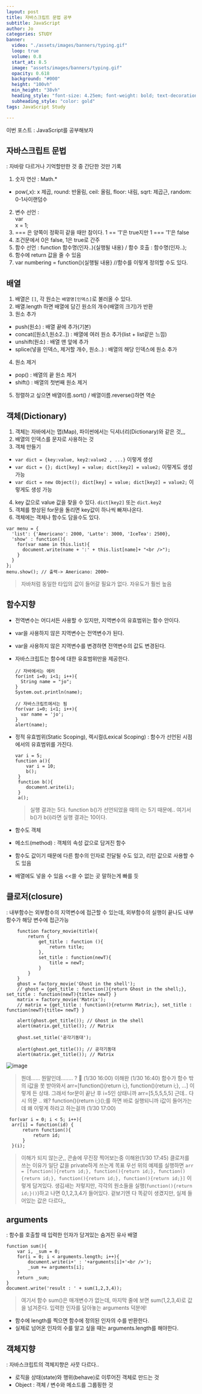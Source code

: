 ```yaml
---
layout: post
title: 자바스크립트 문법 공부
subtitle: JavaScript
author: Jo
categories: STUDY
banner:
  video: "./assets/images/banners/typing.gif"
  loop: true
  volume: 0.8
  start_at: 8.5
  image: "assets/images/banners/typing.gif"
  opacity: 0.618
  background: "#000"
  height: "100vh"
  min_height: "38vh"
  heading_style: "font-size: 4.25em; font-weight: bold; text-decoration: underline"
  subheading_style: "color: gold"
tags: JavaScript Study

---
```



이번 포스트 : JavaScript를 공부해보자


## 자바스크립트 문법
: 자바랑 다르거나 기억할만한 것 중 간단한 것만 기록
1. 숫자 연산 : Math.*
  - pow(,x): x 제곱, round: 반올림, ceil: 올림, floor: 내림, sqrt: 제곱근, random: 0-1사이랜덤수
2. 변수 선언 : <br>var</br> x = 1;
3. === 은 양쪽이 정확히 같을 때만 참이다. 1 == '1'은 true지만 1 === '1'은 false
4. 조건문에서 0은 false, 1은 true로 간주
5. 함수 선언 : function 함수명(인자..){실행될 내용} / 함수 호출 : 함수명(인자..);
6. 함수에 return 값을 줄 수 있음
7. var numbering = function(){실행될 내용}  //함수를 이렇게 정의할 수도 있다.


## 배열
1. 배열은 ``[]``, 각 원소는 ``배열명[인덱스]``로 불러올 수 있다.
2. 배열.length 하면 배열에 담긴 원소의 개수(배열의 크기)가 반환
3. 원소 추가
  - push(원소) : 배열 끝에 추가(기본)
  - concat([원소1,원소2..]) : 배열에 여러 원소 추가(list + list같은 느낌)
  - unshift(원소) : 배열 맨 앞에 추가
  - splice(넣을 인덱스, 제거할 개수, 원소..) : 배열의 해당 인덱스에 원소 추가
4. 원소 제거
  - pop() : 배열의 끝 원소 제거
  - shift() : 배열의 첫번째 원소 제거 
5. 정렬하고 싶으면 배열이름.sort() / 배열이름.reverse()하면 역순


## 객체(Dictionary)
1. 객체는 자바에서는 맵(Map), 파이썬에서는 딕셔너리(Dictionary)와 같은 것,,,
2. 배열의 인덱스를 문자로 사용하는 것
3. 객체 만들기
  - ``var dict = {key:value, key2:value2 , ...}`` 이렇게 생성
  - ``var dict = {}; dict[key] = value; dict[key2] = value2;`` 이렇게도 생성 가능
  - ``var dict = new Object(); dict[key] = value; dict[key2] = value2;`` 이렇게도 생성 가능
4. key 값으로 value 값을 찾을 수 있다. ``dict[key2]`` 또는 ``dict.key2``
5. 객체를 향상된 for문을 돌리면 key값이 하나씩 빠져나온다. 
6. 객체에는 객체나 함수도 담을수도 있다.
  ```
  var menu = {
    'list': {'Americano': 2000, 'Latte': 3000, 'IceTea': 2500},
    'show' : function(){
      for(var name in this.list){
        document.write(name + ':' + this.list[name]+ "<br />");
      }  
    }
  };
  menu.show(); // 출력-> Americano: 2000~
  ```
  > 자바처럼 동일한 타입의 값이 들어갈 필요가 없다.
  > 자유도가 훨씬 높음
    

## 함수지향
- 전역변수는 어디서든 사용할 수 있지만, 지역변수의 유효범위는 함수 안이다.
- var을 사용하지 않은 지역변수는 전역변수가 된다.
- var을 사용하지 않은 지역변수를 변경하면 전역변수의 값도 변경된다.
- 자바스크립트는 함수에 대한 유효범위만을 제공한다.
  ```
  // 자바에서는 에러
  for(int i=0; i<1; i++){
    String name = "jo";
  }
  System.out.println(name);

  // 자바스크립트에서는 됨
  for(var i=0; i<1; i++){
    var name = 'jo';
  }
  alert(name);
  ```
- 정적 유효범위(Static Scoping), 렉시컬(Lexical Scoping)
  : 함수가 선언된 시점에서의 유효범위를 가진다.
  ```
  var i = 5;
  function a(){
      var i = 10;
      b();
   }    
   function b(){
      document.write(i);
   }    
   a();
  ```
  > 실행 결과는 5다. function b()가 선언되었을 때의 i는 5기 때문에..
  > 여기서 b()가 b(i)라면 실행 결과는 10이다.

- 함수도 객체
- 메소드(method) : 객체의 속성 값으로 담겨진 함수
- 함수도 값이기 때문에 다른 함수의 인자로 전달될 수도 있고, 리턴 값으로 사용할 수도 있음
- 배열에도 넣을 수 있음 <<쓸 수 없는 곳 말하는게 빠를 듯

## 클로저(closure)
: 내부함수는 외부함수의 지역변수에 접근할 수 있는데, 외부함수의 실행이 끝나도 내부함수가 해당 변수에 접근가능
```
    function factory_movie(title){
        return {
            get_title : function (){
                return title;
            },
            set_title : function(newT){
                title = newT;
            }
        }
    }
    ghost = factory_movie('Ghost in the shell');
    // ghost = {get_title : function(){return Ghost in the shell;}, set_title : function(newT){title= newT} }
    matrix = factory_movie('Matrix');
    // matrix = {get_title : function(){returnn Matrix;}, set_title : function(newT){title= newT} }

    alert(ghost.get_title()); // Ghost in the shell
    alert(matrix.get_title()); // Matrix
    
    ghost.set_title('공각기동대');
    
    alert(ghost.get_title()); // 공각기동대
    alert(matrix.get_title()); // Matrix
```

![image](https://github.com/CheeseYoung/Cheeseyoung.github.io/assets/132384527/60c59439-2123-40db-9d4d-e50a7ad677bc)
> 뭔데...... 뭔말인데........ ? 🤢 (1/30 16:00)
> 이해완 (1/30 16:40)
> 함수가 함수 밖의 i값을 못 받아와서 arr=[function(){return i;}, function(){return i;}, ...] 이렇게 든 상태. 그래서 for문이 끝난 후 i=5인 상태니까 arr=[5,5,5,5,5]
> 근데.. 다시 의문 .. 왜? function(){return i;}();를 하면 바로 실행되니까 i값이 들어가는데 왜 이렇게 하라고 하는걸까 (1/30 17:00)
  ```
   for(var i = 0; i < 5; i++){
    arr[i] = function(id) {
        return function(){
            return id;
        }
    }(i);
  ```
> 이해가 되지 않는군,, 콘솔에 무진장 찍어보는중
> 이해완(1/30 17:45)
> 클로저를 쓰는 이유가 일단 값을 private하게 쓰는게 목표 우선 위의 예제를 실행하면
> ``arr = [function(){return id;}, function(){return id;}, function(){return id;}, function(){return id;}, function(){return id;}]`` 이렇게 담겨있다.
> 생김새는 저렇지만, 각각의 원소들을 실행(``function(){return id;}()``)하고 나면 0,1,2,3,4가 들어있다.
> 겉보기엔 다 똑같이 생겼지만, 실제 들어있는 값은 다르다,,
    

## arguments
: 함수를 호출할 때 입력한 인자가 담겨있는 숨겨진 유사 배열
```
function sum(){
    var i, _sum = 0;    
    for(i = 0; i < arguments.length; i++){
        document.write(i+' : '+arguments[i]+'<br />');
        _sum += arguments[i];
    }   
    return _sum;
}
document.write('result : ' + sum(1,2,3,4));
```
> 여기서 함수 sum()은 매개변수가 없는데, 마지막 줄에 보면 sum(1,2,3,4)로 값을 넘겨준다.
> 입력한 인자를 담아놓는 arguments 덕분에!
- 함수에 length를 찍으면 함수에 정의된 인자의 수를 반환한다.
- 실제로 넘어온 인자의 수를 알고 싶을 때는 arguments.length를 해야한다.


## 객체지향
: 자바스크립트의 객체지향은 사뭇 다르다..
- 로직을 상태(state)와 행위(behave)로 이루어진 객체로 만드는 것
- Object : 객체 /  변수와 메소드를 그룹핑한 것

























